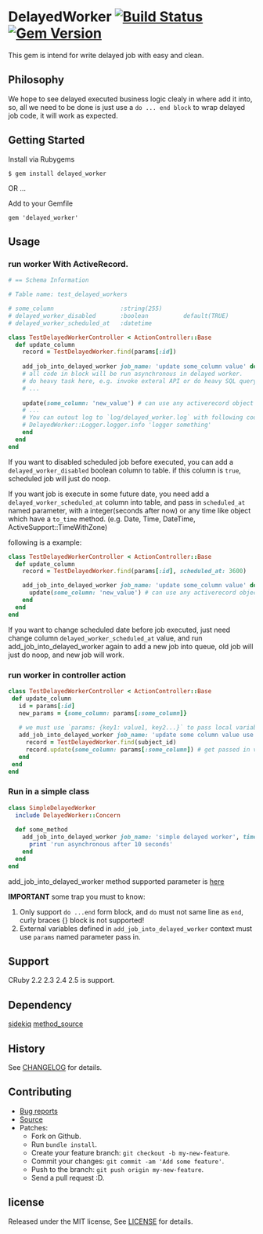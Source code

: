 # DelayedWorker [![Build Status](https://travis-ci.org/zw963/delayed_worker.svg?branch=master)](https://travis-ci.org/zw963/delayed_worker) [![Gem Version](https://badge.fury.io/rb/delayed_worker.svg)](http://badge.fury.io/rb/delayed_worker)

This gem is intend for write delayed job with easy and clean.

## Philosophy

We hope to see delayed executed business logic clealy in where add it into, so, all we need to be done is 
just use a `do ... end block` to wrap delayed job code, it will work as expected.

## Getting Started

Install via Rubygems

    $ gem install delayed_worker

OR ...

Add to your Gemfile

    gem 'delayed_worker'

## Usage

### run worker With ActiveRecord.

```rb
# == Schema Information

# Table name: test_delayed_workers

# some_column                   :string(255)
# delayed_worker_disabled       :boolean          default(TRUE)
# delayed_worker_scheduled_at   :datetime

class TestDelayedWorkerController < ActionController::Base
  def update_column
    record = TestDelayedWorker.find(params[:id])
    
    add_job_into_delayed_worker job_name: 'update some_column value' do
    # all code in block will be run asynchronous in delayed worker.
    # do heavy task here, e.g. invoke exteral API or do heavy SQL query
    # ...
    
    update(some_column: 'new_value') # can use any activerecord object method here to update record
    # ...
    # You can outout log to `log/delayed_worker.log` with following code:
    # DelayedWorker::Logger.logger.info 'logger something'
    end
  end
end
```
If you want to disabled scheduled job before executed, you can add a `delayed_worker_disabled` boolean column to table.
if this column is `true`, scheduled job will just do noop.

If you want job is execute in some future date, you need add a `delayed_worker_scheduled_at` column into table, and pass in 
`scheduled_at` named parameter, with a integer(seconds after now) or any time like object which have a `to_time` method. 
(e.g. Date, Time, DateTime, ActiveSupport::TimeWithZone)

following is a example:

```rb
class TestDelayedWorkerController < ActionController::Base
  def update_column
    record = TestDelayedWorker.find(params[:id], scheduled_at: 3600)

    add_job_into_delayed_worker job_name: 'update some_column value' do
      update(some_column: 'new_value') # can use any activerecord object method here to update record
    end
  end
end
 ```
 
 If you want to change scheduled date before job executed, just need change column `delayed_worker_scheduled_at` value, and
 run add_job_into_delayed_worker again to add a new job into queue, old job will just do noop, and new job will work.

### run worker in controller action
 ```rb
class TestDelayedWorkerController < ActionController::Base
  def update_column
    id = params[:id]
    new_params = {some_column: params[:some_column]}
    
    # we must use `params: {key1: value1, key2...}` to pass local variable into block.
    add_job_into_delayed_worker job_name: 'update some column value use params in controller', subject_id: id, params: new_params do
      record = TestDelayedWorker.find(subject_id)
      record.update(some_column: params[:some_column]) # get passed in value with: params[:some_key] or params['some_key']
    end
  end
end
```

### Run in a simple class

```rb
class SimpleDelayedWorker
  include DelayedWorker::Concern
  
  def some_method
    add_job_into_delayed_worker job_name: 'simple delayed worker', time: 10 do
      print 'run asynchronous after 10 seconds'
    end
  end
end
 ```
 
 add_job_into_delayed_worker method supported parameter is [here](https://github.com/zw963/delayed_worker/blob/master/lib/delayed_worker/concern.rb#L6-L11)
 
 __IMPORTANT__ some trap you must to know:
 
 1. Only support `do ...end` form block, and `do` must not same line as `end`, curly braces {} block is not supported!
 2. External variables defined in `add_job_into_delayed_worker` context must use `params` named parameter pass in.
 
 
## Support

  CRuby 2.2 2.3 2.4 2.5 is support.
  
## Dependency

  [sidekiq](https://github.com/mperham/sidekiq)
  [method_source](https://github.com/banister/method_source)

## History

  See [CHANGELOG](https://github.com/zw963/delayed_worker/blob/master/CHANGELOG) for details.

## Contributing

  * [Bug reports](https://github.com/zw963/delayed_worker/issues)
  * [Source](https://github.com/zw963/delayed_worker)
  * Patches:
    * Fork on Github.
    * Run `bundle install`.
    * Create your feature branch: `git checkout -b my-new-feature`.
    * Commit your changes: `git commit -am 'Add some feature'`.
    * Push to the branch: `git push origin my-new-feature`.
    * Send a pull request :D.

## license

Released under the MIT license, See [LICENSE](https://github.com/zw963/delayed_worker/blob/master/LICENSE) for details.

